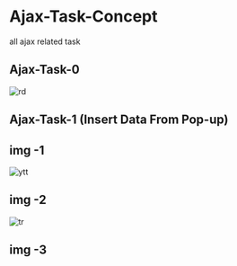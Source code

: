 # Ajax-Task-Concept
all ajax related task



Ajax-Task-0
------------
![rd](https://user-images.githubusercontent.com/78407424/130915552-7b3e927e-c1de-4be6-b68e-c673b8163329.png)



Ajax-Task-1  (Insert Data From Pop-up)
---------------------------------------
img -1
-------
![ytt](https://user-images.githubusercontent.com/78407424/130916140-d4dbc9f9-f14b-49be-b1ea-07ab12ee7c31.png)

img -2
-------
![tr](https://user-images.githubusercontent.com/78407424/130915744-8aa6227d-2102-4d7a-b915-c543ed56b44e.png)

img -3
------



